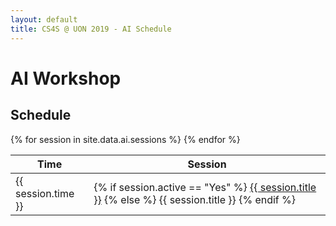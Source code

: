 ```yaml
---
layout: default
title: CS4S @ UON 2019 - AI Schedule
---
```


# AI Workshop

##  Schedule

<table class="table table-striped table-bordered">
	<thead>
		<tr>
			<th>Time</th>
			<th>Session</th>
		</tr>
	</thead>
	<tbody>
	{% for session in site.data.ai.sessions %}
		<tr>
			<td>{{ session.time }}</td>
			<td>
			{% if session.active == "Yes" %}
				<a href="{{ session.link }}" class="text-info">{{ session.title }}</a>
			{% else %}
				{{ session.title }}
			{% endif %}
			</td>
		</tr>
	{% endfor %}
	</tbody>
</table>
